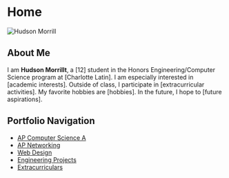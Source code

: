 # Home
![Hudson Morrill](headshot.jpg)
## About Me
I am **Hudson Morrillt**, a [12] student in the Honors
Engineering/Computer Science program at [Charlotte Latin]. I am especially
interested in [academic interests]. Outside of class, I participate in
[extracurricular activities]. My favorite hobbies are [hobbies]. In the
future, I hope to [future aspirations].
## Portfolio Navigation
- [AP Computer Science A](ap-csa.md)
- [AP Networking](ap-networking.md)
- [Web Design](web-design.md)
- [Engineering Projects](engineering-projects.md)
- [Extracurriculars](extracurriculars.md)
